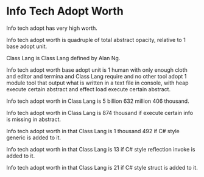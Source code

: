 # Info Tech Adopt Worth

Info tech adopt has very high worth.

Info tech adopt worth is quadruple of total abstract opacity,
relative to 1 base adopt unit.

Class Lang is Class Lang defined by Alan Ng.

Info tech adopt worth base adopt unit is
1 human with only enough cloth and editor and termina and Class Lang require and no other tool adopt
1 module tool that output what is written in a text file in console, with heap
execute certain abstract and effect load execute certain abstract.

Info tech adopt worth in Class Lang is 5 billion 632 million 406 thousand.

Info tech adopt worth in Class Lang is 874 thousand if
execute certain info is missing in abstract.

Info tech adopt worth in that Class Lang is 1 thousand 492 if
C# style generic is added to it.

Info tech adopt worth in that Class Lang is 13 if
C# style reflection invoke is added to it.

Info tech adopt worth in that Class Lang is 21 if
C# style struct is added to it.